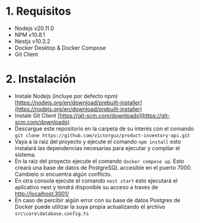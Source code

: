# 1. Requisitos
 - Nodejs v20.11.0
 - NPM v10.8.1
 - Nestjs v10.3.2
 - Docker Desktop & Docker Compose
 - Git Client
# 2. Instalación
 - Instale Nodejs (incluye por defecto npm) [https://nodejs.org/en/download/prebuilt-installer](https://nodejs.org/en/download/prebuilt-installer)
 - Instale Git Client [https://git-scm.com/downloads](https://git-scm.com/downloads)
 - Descargue este repositorio en la carpeta de su interés con el comando ```git clone https://github.com/victorguz/product-inventory-api.git```
 - Vaya a la raiz del proyecto y ejecute el comando ```npm install``` esto instalará las dependencias necesarias para ejecutar y compilar el sistema.
 - En la raiz del proyecto ejecute el comando ```docker compose up```. Esto creará una base de datos de PostgreSQL accesible en el puerto 7000. Cambielo si encuentra algún conflicto.
 - En otra consola ejecute el comando ```nest start``` esto ejecutará el aplicativo nest y tendrá disponible su acceso a traves de [http://localhost:3001/](http://localhost:3001/)
 - En caso de percibir algún error con su base de datos Postgres de Docker puede utilizar la suya propia actualizando el archivo ```src\core\database.config.ts```
